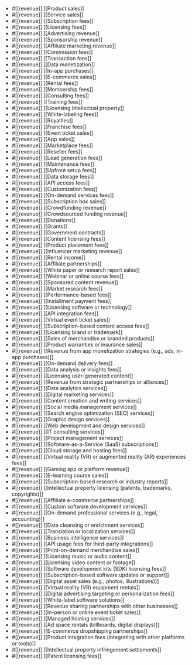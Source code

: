 
- #[[revenue]]  [[Product sales]]
- #[[revenue]]  [[Service sales]]
- #[[revenue]]  [[Subscription fees]]
- #[[revenue]]  [[Licensing fees]]
- #[[revenue]]  [[Advertising revenue]]
- #[[revenue]]  [[Sponsorship revenue]]
- #[[revenue]]  [[Affiliate marketing revenue]]
- #[[revenue]]  [[Commission fees]]
- #[[revenue]]  [[Transaction fees]]
- #[[revenue]]  [[Data monetization]]
- #[[revenue]]  [[In-app purchases]]
- #[[revenue]]  [[E-commerce sales]]
- #[[revenue]]  [[Rental fees]]
- #[[revenue]]  [[Membership fees]]
- #[[revenue]]  [[Consulting fees]]
- #[[revenue]]  [[Training fees]]
- #[[revenue]]  [[Licensing intellectual property]]
- #[[revenue]]  [[White-labeling fees]]
- #[[revenue]]  [[Royalties]]
- #[[revenue]]  [[Franchise fees]]
- #[[revenue]]  [[Event ticket sales]]
- #[[revenue]]  [[App sales]]
- #[[revenue]]  [[Marketplace fees]]
- #[[revenue]]  [[Reseller fees]]
- #[[revenue]]  [[Lead generation fees]]
- #[[revenue]]  [[Maintenance fees]]
- #[[revenue]]  [[Upfront setup fees]]
- #[[revenue]]  [[Data storage fees]]
- #[[revenue]]  [[API access fees]]
- #[[revenue]]  [[Customization fees]]
- #[[revenue]]  [[On-demand services fees]]
- #[[revenue]]  [[Subscription box sales]]
- #[[revenue]]  [[Crowdfunding revenue]]
- #[[revenue]]  [[Crowdsourced funding revenue]]
- #[[revenue]]  [[Donations]]
- #[[revenue]]  [[Grants]]
- #[[revenue]]  [[Government contracts]]
- #[[revenue]]  [[Content licensing fees]]
- #[[revenue]]  [[Product placement fees]]
- #[[revenue]]  [[Influencer marketing revenue]]
- #[[revenue]]  [[Rental income]]
- #[[revenue]]  [[Affiliate partnerships]]
- #[[revenue]]  [[White paper or research report sales]]
- #[[revenue]]  [[Webinar or online course fees]]
- #[[revenue]]  [[Sponsored content revenue]]
- #[[revenue]]  [[Market research fees]]
- #[[revenue]]  [[Performance-based fees]]
- #[[revenue]]  [[Installment payment fees]]
- #[[revenue]]  [[Licensing software or technology]]
- #[[revenue]]  [[API integration fees]]
- #[[revenue]]  [[Virtual event ticket sales]]
- #[[revenue]]  [[Subscription-based content access fees]]
- #[[revenue]]  [[Licensing brand or trademark]]
- #[[revenue]]  [[Sales of merchandise or branded products]]
- #[[revenue]]  [[Product warranties or insurance sales]]
- #[[revenue]]  [[Revenue from app monetization strategies (e.g., ads, in-app purchases)]]
- #[[revenue]]  [[On-demand delivery fees]]
- #[[revenue]]  [[Data analysis or insights fees]]
- #[[revenue]]  [[Licensing user-generated content]]
- #[[revenue]]  [[Revenue from strategic partnerships or alliances]]
- #[[revenue]]  [[Data analytics services]]
- #[[revenue]]  [[Digital marketing services]]
- #[[revenue]]  [[Content creation and writing services]]
- #[[revenue]]  [[Social media management services]]
- #[[revenue]]  [[Search engine optimization (SEO) services]]
- #[[revenue]]  [[Graphic design services]]
- #[[revenue]]  [[Web development and design services]]
- #[[revenue]]  [[IT consulting services]]
- #[[revenue]]  [[Project management services]]
- #[[revenue]]  [[Software-as-a-Service (SaaS) subscriptions]]
- #[[revenue]]  [[Cloud storage and hosting fees]]
- #[[revenue]]  [[Virtual reality (VR) or augmented reality (AR) experiences fees]]
- #[[revenue]]  [[Gaming app or platform revenue]]
- #[[revenue]]  [[E-learning course sales]]
- #[[revenue]]  [[Subscription-based research or industry reports]]
- #[[revenue]]  [[Intellectual property licensing (patents, trademarks, copyrights)]]
- #[[revenue]]  [[Affiliate e-commerce partnerships]]
- #[[revenue]]  [[Custom software development services]]
- #[[revenue]]  [[On-demand professional services (e.g., legal, accounting)]]
- #[[revenue]]  [[Data cleansing or enrichment services]]
- #[[revenue]]  [[Translation or localization services]]
- #[[revenue]]  [[Business intelligence services]]
- #[[revenue]]  [[API usage fees for third-party integrations]]
- #[[revenue]]  [[Print-on-demand merchandise sales]]
- #[[revenue]]  [[Licensing music or audio content]]
- #[[revenue]]  [[Licensing video content or footage]]
- #[[revenue]]  [[Software development kits (SDK) licensing fees]]
- #[[revenue]]  [[Subscription-based software updates or support]]
- #[[revenue]]  [[Digital asset sales (e.g., photos, illustrations)]]
- #[[revenue]]  [[Virtual reality (VR) equipment rentals]]
- #[[revenue]]  [[Digital advertising targeting or personalization fees]]
- #[[revenue]]  [[White-label software solutions]]
- #[[revenue]]  [[Revenue sharing partnerships with other businesses]]
- #[[revenue]]  [[In-person or online event ticket sales]]
- #[[revenue]]  [[Managed hosting services]]
- #[[revenue]]  [[Ad space rentals (billboards, digital displays)]]
- #[[revenue]]  [[E-commerce dropshipping partnerships]]
- #[[revenue]]  [[Product integration fees (integrating with other platforms or tools)]]
- #[[revenue]]  [[Intellectual property infringement settlements]]
- #[[revenue]]  [[Patent licensing fees]]











